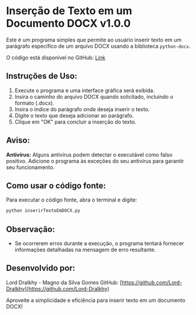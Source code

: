 # Inserção de Texto em um Documento DOCX v1.0.0

Este é um programa simples que permite ao usuário inserir texto em um parágrafo específico de um arquivo DOCX usando a biblioteca `python-docx`.

O código está disponível no GitHub: [Link](https://github.com/Lord-Dralkhy/ModulosDo_UiPath-TradutorDePDF/tree/main/Inserir%20texto%20em%20um%20DOCX)

## Instruções de Uso:

1. Execute o programa e uma interface gráfica será exibida.
2. Insira o caminho do arquivo DOCX quando solicitado, incluindo o formato (.docx).
3. Insira o índice do parágrafo onde deseja inserir o texto.
4. Digite o texto que deseja adicionar ao parágrafo.
5. Clique em "OK" para concluir a inserção do texto.

## Aviso:

**Antivírus:**
Alguns antivírus podem detectar o executável como falso positivo. Adicione o programa às exceções do seu antivírus para garantir seu funcionamento.

## Como usar o código fonte:

Para executar o código fonte, abra o terminal e digite:

```bash
python inserirTextoEmDOCX.py
```

## Observação:

- Se ocorrerem erros durante a execução, o programa tentará fornecer informações detalhadas na mensagem de erro resultante.

## Desenvolvido por:

Lord Dralkhy - Magno da Silva Gomes
GitHub: [https://github.com/Lord-Dralkhy](https://github.com/Lord-Dralkhy)

Aproveite a simplicidade e eficiência para inserir texto em um documento DOCX!